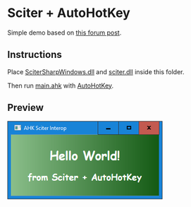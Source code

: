 # Sciter + AutoHotKey

Simple demo based on [this forum post](https://sciter.com/forums/topic/scitersharp-with-autohotkey/).

## Instructions

Place [SciterSharpWindows.dll](https://www.nuget.org/packages/SciterSharpWindows) and [sciter.dll](https://github.com/c-smile/sciter-js-sdk/blob/main/bin/windows/x64/sciter.dll) inside this folder.

Then run [main.ahk](main.ahk) with [AutoHotKey](https://www.autohotkey.com/).

## Preview

![screenshot](screenshot.png)